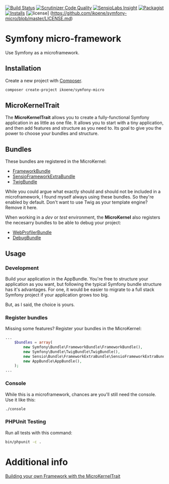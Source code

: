 [![Build Status](https://travis-ci.org/ikoene/symfony-micro.svg?branch=master)](https://travis-ci.org/ikoene/symfony-micro)
[![Scrutinizer Code Quality](https://scrutinizer-ci.com/g/ikoene/symfony-micro/badges/quality-score.png?b=master)](https://scrutinizer-ci.com/g/ikoene/symfony-micro/?branch=master)
[![SensioLabs Insight](https://img.shields.io/sensiolabs/i/7a556c44-8128-49e0-ac7e-d6f601d7fec7.svg)](https://insight.sensiolabs.com/projects/7a556c44-8128-49e0-ac7e-d6f601d7fec7)
[![Packagist](https://img.shields.io/packagist/v/ikoene/symfony-micro.svg)](https://packagist.org/packages/ikoene/symfony-micro)
[![Installs](https://img.shields.io/packagist/dt/ikoene/symfony-micro.svg)](https://packagist.org/packages/ikoene/symfony-micro)
[![license](https://img.shields.io/github/license/ikoene/symfony-micro.svg)]
(https://github.com/ikoene/symfony-micro/blob/master/LICENSE.md)


# Symfony micro-framework

Use Symfony as a microframework.

## Installation

Create a new project with [Composer](https://getcomposer.org/).

```bash
composer create-project ikoene/symfony-micro
```

## MicroKernelTrait

The **MicroKernelTrait** allows you to create a fully-functional Symfony application in as little as one file. It allows you to start with a tiny application, and then add features and structure as you need to. Its goal to give you the power to choose your bundles and structure.

## Bundles

These bundles are registered in the MicroKernel:

* [FrameworkBundle](https://github.com/]symfony/framework-bundle)
* [SensioFrameworkExtraBundle](https://github.com/sensiolabs/SensioFrameworkExtraBundle)
* [TwigBundle](https://github.com/symfony/twig-bundle)

While you could argue what exactly should and should not be included in a microframework, I found myself always using these bundles. So they're enabled by default. Don't want to use Twig as your template engine? Remove it here.

When working in a *dev* or *test* environment, the **MicroKernel** also registers the necesarry bundles to be able to debug your project:

* [WebProfilerBundle](https://github.com/symfony/web-profiler-bundle)
* [DebugBundle](https://github.com/symfony/debug-bundle)

## Usage

### Development

Build your application in the AppBundle. You're free to structure your application as you want, but following the typical Symfony bundle structure has it's advantages. For one, it would be easier to migrate to a full stack Symfony project if your application grows too big.

But, as I said, the choice is yours.

### Register bundles

Missing some features? Register your bundles in the MicroKernel:

```php
...
	$bundles = array(
		new Symfony\Bundle\FrameworkBundle\FrameworkBundle(),
		new Symfony\Bundle\TwigBundle\TwigBundle(),
        new Sensio\Bundle\FrameworkExtraBundle\SensioFrameworkExtraBundle(),
        new AppBundle\AppBundle(),
	);
...
```

### Console

While this is a microframework, chances are you'll still need the console. Use it like this:

```bash
./console
```

### PHPUnit Testing

Run all tests with this command:

```bash
bin/phpunit -c .
```

# Additional info

[Building your own Framework with the MicroKernelTrait](https://symfony.com/doc/2.8/cookbook/configuration/micro-kernel-trait.html)
